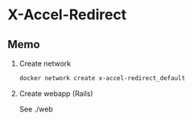 # X-Accel-Redirect

## Memo

1. Create network

    ```sh
    docker network create x-accel-redirect_default
    ```

1. Create webapp (Rails)

    See ./web
